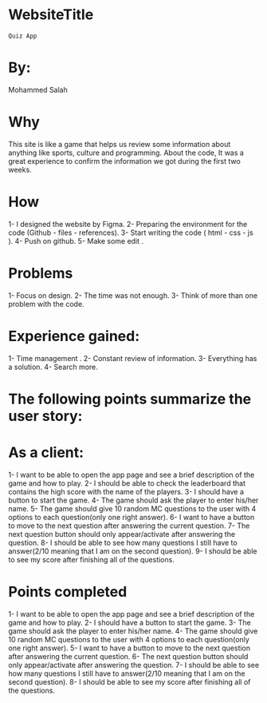 # WebsiteTitle
    Quiz App

# By: 
Mohammed Salah


 # Why
 
This site is like a game that helps us review some information about anything like sports, culture and programming.
About the code, It was a great experience to confirm the information we got during the first two weeks.

# How

1- I designed the website by Figma.
2- Preparing the environment for the code (Github - files - references).
3- Start writing the code ( html - css - js ).
4- Push on github.
5- Make some edit .


# Problems
1- Focus on design.
2- The time was not enough.
3- Think of more than one problem with the code.



# Experience gained:
1- Time management .
2- Constant review of information.
3- Everything has a solution.
4- Search more.

# The following points summarize the user story:

 # As a client:
1- I want to be able to open the app page and see a brief description of the game and how to play.
2- I should be able to check the leaderboard that contains the high score with the name of the       players.
3- I should have a button to start the game.
4- The game should ask the player to enter his/her name.
5- The game should give 10 random MC questions to the user with 4 options to each question(only one right answer).
6- I want to have a button to move to the next question after answering the current question.
7- The next question button should only appear/activate after answering the question.
8- I should be able to see how many questions I still have to answer(2/10 meaning that I am on the second question).
9- I should be able to see my score after finishing all of the questions.



 # Points completed

1- I want to be able to open the app page and see a brief description of the game and how to play.
2- I should have a button to start the game.
3- The game should ask the player to enter his/her name.
4- The game should give 10 random MC questions to the user with 4 options to each question(only one right answer).
5- I want to have a button to move to the next question after answering the current question.
6- The next question button should only appear/activate after answering the question.
7- I should be able to see how many questions I still have to answer(2/10 meaning that I am on the second question).
8- I should be able to see my score after finishing all of the questions.



